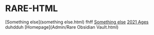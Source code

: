 # RARE-HTML
[Something else](something else.html)
fhff
[Something else](something-else.html)
[2021 Ages](2021-ages.html)
duhdduh
[Homepage](Admin/Rare Obsidian Vault.html)
